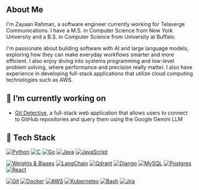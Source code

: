 ## About Me
I'm Zayaan Rahman, a software engineer currently working for Telaverge Communications. I have a M.S. in Computer Science from New York University and a B.S. in Computer Science from University at Buffalo.

I'm passionate about building software with AI and large language models, exploring how they can make everyday workflows smarter and more efficient. I also enjoy diving into systems programming and low-level problem solving, where performance and precision really matter. I also have experience in developing full-stack applications that utilize cloud computing technologies such as AWS.

## 🔭 I’m currently working on
- [Git Detective](https://github.com/zayaanra/git-detective), a full-stack web application that allows users to connect to GitHub repositories and query them using the Google Gemini LLM

## 💾 Tech Stack
[![Python](https://img.shields.io/badge/Python-3776AB?logo=python&logoColor=fff)](#) [![C](https://img.shields.io/badge/C-00599C?logo=c&logoColor=white)](#) [![Go](https://img.shields.io/badge/Go-%2300ADD8.svg?&logo=go&logoColor=white)](#) [![Java](https://img.shields.io/badge/Java-%23ED8B00.svg?logo=openjdk&logoColor=white)](#) [![JavaScript](https://img.shields.io/badge/JavaScript-F7DF1E?logo=javascript&logoColor=000)](#)

[![Weights & Biases](https://img.shields.io/badge/Weights_&_Biases-FFBE00?style=for-the-badge&logo=WeightsAndBiases&logoColor=white)](#) [![LangChain](https://img.shields.io/badge/LangChain-1c3c3c.svg?logo=langchain&logoColor=white)](#) [![Qdrant](https://img.shields.io/badge/Qdrant-VectorDB-purple)](#) [![Django](https://img.shields.io/badge/Django-%23092E20.svg?logo=django&logoColor=white)](#) [![MySQL](https://img.shields.io/badge/MySQL-4479A1?logo=mysql&logoColor=fff)](#) [![Postgres](https://img.shields.io/badge/Postgres-%23316192.svg?logo=postgresql&logoColor=white)](#) [![React](https://img.shields.io/badge/React-%2320232a.svg?logo=react&logoColor=%2361DAFB)](#)

[![Git](https://img.shields.io/badge/Git-F05032?logo=git&logoColor=fff)](#) [![Docker](https://img.shields.io/badge/Docker-2496ED?logo=docker&logoColor=fff)](#) [![AWS](https://custom-icon-badges.demolab.com/badge/AWS-%23FF9900.svg?logo=aws&logoColor=white)](#) [![Kubernetes](https://img.shields.io/badge/Kubernetes-326CE5?logo=kubernetes&logoColor=fff)](#) [![Bash](https://img.shields.io/badge/Bash-4EAA25?logo=gnubash&logoColor=fff)](#) [![Jira](https://img.shields.io/badge/Jira-0052CC?logo=jira&logoColor=fff)](#)



<!--
**zayaanra/zayaanra** is a ✨ _special_ ✨ repository because its `README.md` (this file) appears on your GitHub profile.

Here are some ideas to get you started:

- 🔭 I’m currently working on ...
- 🌱 I’m currently learning ...
- 👯 I’m looking to collaborate on ...
- 🤔 I’m looking for help with ...
- 💬 Ask me about ...
- 📫 How to reach me: ...
- 😄 Pronouns: ...
- ⚡ Fun fact: ...
-->

